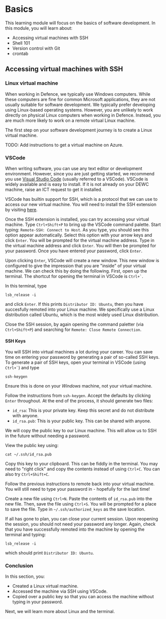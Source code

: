 # Basics

This learning module will focus on the basics of software development. In this
module, you will learn about:

- Accessing virtual machines with SSH
- Shell 101
- Version control with Git
- crontab

## Accessing virtual machines with SSH

### Linux virtual machine

When working in Defence, we typically use Windows computers. While these
computers are fine for common Microsoft applications, they are not usually
suitable for software development. We typically prefer developing using
Linux-based operating systems. However, you are unlikely to work directly on
physical Linux computers when working in Defence. Instead, you are much more
likely to work on a remote virtual Linux machine.

The first step on your software development journey is to create a Linux virtual
machine.

TODO: Add instructions to get a virtual machine on Azure.

### VSCode

When writing software, you can use any text editor or development environment.
However, since you are just getting started, we recommend you use
[Visual Studio Code](https://code.visualstudio.com/) (usually referred to a
VSCode). VSCode is widely available and is easy to install. If it is not already
on your DEWC machine, raise an ICT request to get it installed.

VSCode has builtin support for SSH, which is a protocol that we can use to
access our new virtual machine. You will need to install the SSH extension by
visiting
[here](https://marketplace.visualstudio.com/items?itemName=ms-vscode-remote.remote-ssh).

Once the SSH extension is installed, you can try accessing your virtual machine.
Type `Ctrl+Shift+P` to bring up the VSCode command palette. Start typing:
`Remote-SSH: Connect to Host`. As you type, you should see this option appear
automatically. Select this option with your arrow keys and click `Enter`. You
will be prompted for the virtual machine address. Type in the virtual machine
address and click `Enter`. You will then be prompted for your password. Once you
have entered your password, click `Enter`.

Upon clicking `Enter`, VSCode will create a new window. This new window is
configured to give the impression that you are "inside" of your virtual machine.
We can check this by doing the following. First, open up the terminal. The
shortcut for opening the terminal in VSCode is ``` Ctrl+` ```.

In this terminal, type

```
lsb_release -i
```

and click `Enter`. If this prints `Distributor ID: Ubuntu`, then you have
succesfully remoted into your Linux machine. We specifically use a Linux
distribution called Ubuntu, which is the most widely used Linux distribution.

Close the SSH session, by again opening the command paletter (via
`Ctrl+Shift+P`) and searching for `Remote: Close Remote Connection`.

#### SSH Keys

You will SSH into virtual machines a lot during your career. You can save time
on entering your password by generating a pair of so-called SSH keys. To
generate a pair of SSH keys, open your terminal in VSCode (using ``` Ctrl+` ```) and
type

```
ssh-keygen
```

Ensure this is done on your _Windows_ machine, not your virtual machine.

Follow the instructions from `ssh-keygen`. Accept the defaults by clicking
`Enter` throughout. At the end of the process, it should generate two files:

- `id_rsa`: This is your private key. Keep this secret and do not distribute
  with anyone.
- `id_rsa.pub`: This is your public key. This can be shared with anyone.

We will copy the public key to our Linux machine. This will allow us to SSH in
the future without needing a password.

View the public key using:

```
cat ~/.ssh/id_rsa.pub
```

Copy this key to your clipboard. This can be fiddly in the terminal. You may
need to "right click" and copy the contents instead of using `Ctrl+C`. You can
also try `Ctrl+Shift+C`.

Follow the previous instructions to remote back into your virtual machine. You
will still need to type your password in - hopefully for the last time!

Create a new file using `Ctrl+N`. Paste the contents of `id_rsa.pub` into the
new file. Then, save the file using `Ctrl+S`. You will be prompted for a place
to save the file. Type in `~/.ssh/authorized_keys` as the save location.

If all has gone to plan, you can close your current session. Upon reopening the
session, you should not need your password any longer. Again, check that you
have successfully remoted into the machine by opening the terminal and typing:

```
lsb_release -i
```

which should print `Distributor ID: Ubuntu`.

### Conclusion

In this section, you:

- Created a Linux virtual machine.
- Accessed the machine via SSH using VSCode.
- Copied over a public key so that you can access the machine without typing in
  your password.

Next, we will learn more about Linux and the terminal.
